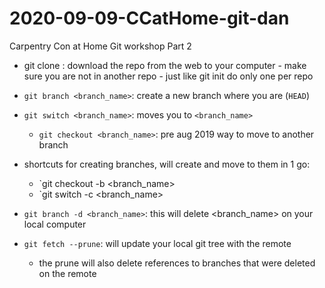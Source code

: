 # 2020-09-09-CCatHome-git-dan
Carpentry Con at Home Git workshop Part 2


- git clone <url>: download the repo from the web to your computer
        - make sure you are not in another repo
        - just like git init do only one per repo

- `git branch <branch_name>`: create a new branch where you are (`HEAD`)
- `git switch <branch_name>`: moves you to `<branch_name>`
  - `git checkout <branch_name>`: pre aug 2019 way to move to another branch

- shortcuts for creating branches, will create and move to them in 1 go:
    - `git checkout -b <branch_name>
    - `git switch -c <branch_name>

- `git branch -d <branch_name>`: this will delete <branch_name> on your local computer
- `git fetch --prune`: will update your local git tree with the remote
    - the prune will also delete references to branches that were deleted on the remote
